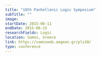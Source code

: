 ```yaml
---
title: "10th Panhellenic Logic Symposium"
subTitle: ""
image:
startDate: 2015-06-11
endDate: 2015-06-15
researchFields: Logic
location: Samos, Greece
link: https://samosweb.aegean.gr/pls10/
type: conference
---
```

